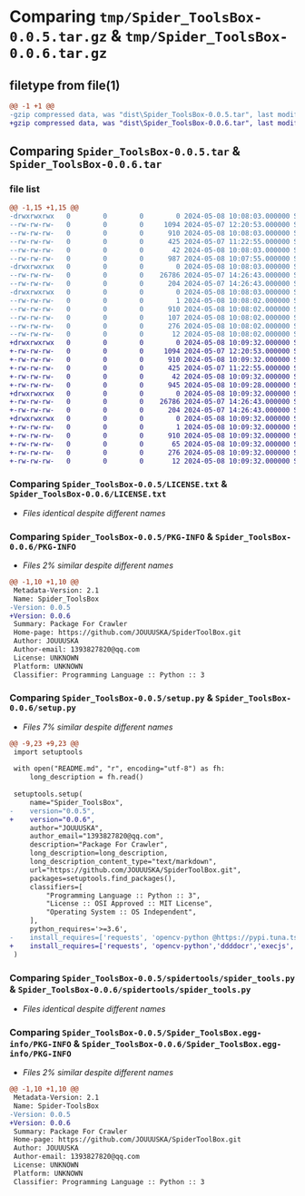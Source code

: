 # Comparing `tmp/Spider_ToolsBox-0.0.5.tar.gz` & `tmp/Spider_ToolsBox-0.0.6.tar.gz`

## filetype from file(1)

```diff
@@ -1 +1 @@
-gzip compressed data, was "dist\Spider_ToolsBox-0.0.5.tar", last modified: Wed May  8 10:08:03 2024, max compression
+gzip compressed data, was "dist\Spider_ToolsBox-0.0.6.tar", last modified: Wed May  8 10:09:32 2024, max compression
```

## Comparing `Spider_ToolsBox-0.0.5.tar` & `Spider_ToolsBox-0.0.6.tar`

### file list

```diff
@@ -1,15 +1,15 @@
-drwxrwxrwx   0        0        0        0 2024-05-08 10:08:03.000000 Spider_ToolsBox-0.0.5/
--rw-rw-rw-   0        0        0     1094 2024-05-07 12:20:53.000000 Spider_ToolsBox-0.0.5/LICENSE.txt
--rw-rw-rw-   0        0        0      910 2024-05-08 10:08:03.000000 Spider_ToolsBox-0.0.5/PKG-INFO
--rw-rw-rw-   0        0        0      425 2024-05-07 11:22:55.000000 Spider_ToolsBox-0.0.5/README.md
--rw-rw-rw-   0        0        0       42 2024-05-08 10:08:03.000000 Spider_ToolsBox-0.0.5/setup.cfg
--rw-rw-rw-   0        0        0      987 2024-05-08 10:07:55.000000 Spider_ToolsBox-0.0.5/setup.py
-drwxrwxrwx   0        0        0        0 2024-05-08 10:08:03.000000 Spider_ToolsBox-0.0.5/spidertools/
--rw-rw-rw-   0        0        0    26786 2024-05-07 14:26:43.000000 Spider_ToolsBox-0.0.5/spidertools/spider_tools.py
--rw-rw-rw-   0        0        0      204 2024-05-07 14:26:43.000000 Spider_ToolsBox-0.0.5/spidertools/__init__.py
-drwxrwxrwx   0        0        0        0 2024-05-08 10:08:03.000000 Spider_ToolsBox-0.0.5/Spider_ToolsBox.egg-info/
--rw-rw-rw-   0        0        0        1 2024-05-08 10:08:02.000000 Spider_ToolsBox-0.0.5/Spider_ToolsBox.egg-info/dependency_links.txt
--rw-rw-rw-   0        0        0      910 2024-05-08 10:08:02.000000 Spider_ToolsBox-0.0.5/Spider_ToolsBox.egg-info/PKG-INFO
--rw-rw-rw-   0        0        0      107 2024-05-08 10:08:02.000000 Spider_ToolsBox-0.0.5/Spider_ToolsBox.egg-info/requires.txt
--rw-rw-rw-   0        0        0      276 2024-05-08 10:08:02.000000 Spider_ToolsBox-0.0.5/Spider_ToolsBox.egg-info/SOURCES.txt
--rw-rw-rw-   0        0        0       12 2024-05-08 10:08:02.000000 Spider_ToolsBox-0.0.5/Spider_ToolsBox.egg-info/top_level.txt
+drwxrwxrwx   0        0        0        0 2024-05-08 10:09:32.000000 Spider_ToolsBox-0.0.6/
+-rw-rw-rw-   0        0        0     1094 2024-05-07 12:20:53.000000 Spider_ToolsBox-0.0.6/LICENSE.txt
+-rw-rw-rw-   0        0        0      910 2024-05-08 10:09:32.000000 Spider_ToolsBox-0.0.6/PKG-INFO
+-rw-rw-rw-   0        0        0      425 2024-05-07 11:22:55.000000 Spider_ToolsBox-0.0.6/README.md
+-rw-rw-rw-   0        0        0       42 2024-05-08 10:09:32.000000 Spider_ToolsBox-0.0.6/setup.cfg
+-rw-rw-rw-   0        0        0      945 2024-05-08 10:09:28.000000 Spider_ToolsBox-0.0.6/setup.py
+drwxrwxrwx   0        0        0        0 2024-05-08 10:09:32.000000 Spider_ToolsBox-0.0.6/spidertools/
+-rw-rw-rw-   0        0        0    26786 2024-05-07 14:26:43.000000 Spider_ToolsBox-0.0.6/spidertools/spider_tools.py
+-rw-rw-rw-   0        0        0      204 2024-05-07 14:26:43.000000 Spider_ToolsBox-0.0.6/spidertools/__init__.py
+drwxrwxrwx   0        0        0        0 2024-05-08 10:09:32.000000 Spider_ToolsBox-0.0.6/Spider_ToolsBox.egg-info/
+-rw-rw-rw-   0        0        0        1 2024-05-08 10:09:32.000000 Spider_ToolsBox-0.0.6/Spider_ToolsBox.egg-info/dependency_links.txt
+-rw-rw-rw-   0        0        0      910 2024-05-08 10:09:32.000000 Spider_ToolsBox-0.0.6/Spider_ToolsBox.egg-info/PKG-INFO
+-rw-rw-rw-   0        0        0       65 2024-05-08 10:09:32.000000 Spider_ToolsBox-0.0.6/Spider_ToolsBox.egg-info/requires.txt
+-rw-rw-rw-   0        0        0      276 2024-05-08 10:09:32.000000 Spider_ToolsBox-0.0.6/Spider_ToolsBox.egg-info/SOURCES.txt
+-rw-rw-rw-   0        0        0       12 2024-05-08 10:09:32.000000 Spider_ToolsBox-0.0.6/Spider_ToolsBox.egg-info/top_level.txt
```

### Comparing `Spider_ToolsBox-0.0.5/LICENSE.txt` & `Spider_ToolsBox-0.0.6/LICENSE.txt`

 * *Files identical despite different names*

### Comparing `Spider_ToolsBox-0.0.5/PKG-INFO` & `Spider_ToolsBox-0.0.6/PKG-INFO`

 * *Files 2% similar despite different names*

```diff
@@ -1,10 +1,10 @@
 Metadata-Version: 2.1
 Name: Spider_ToolsBox
-Version: 0.0.5
+Version: 0.0.6
 Summary: Package For Crawler
 Home-page: https://github.com/JOUUUSKA/SpiderToolBox.git
 Author: JOUUUSKA
 Author-email: 1393827820@qq.com
 License: UNKNOWN
 Platform: UNKNOWN
 Classifier: Programming Language :: Python :: 3
```

### Comparing `Spider_ToolsBox-0.0.5/setup.py` & `Spider_ToolsBox-0.0.6/setup.py`

 * *Files 7% similar despite different names*

```diff
@@ -9,23 +9,23 @@
 import setuptools
 
 with open("README.md", "r", encoding="utf-8") as fh:
     long_description = fh.read()
 
 setuptools.setup(
     name="Spider_ToolsBox",
-    version="0.0.5",
+    version="0.0.6",
     author="JOUUUSKA",
     author_email="1393827820@qq.com",
     description="Package For Crawler",
     long_description=long_description,
     long_description_content_type="text/markdown",
     url="https://github.com/JOUUUSKA/SpiderToolBox.git",
     packages=setuptools.find_packages(),
     classifiers=[
         "Programming Language :: Python :: 3",
         "License :: OSI Approved :: MIT License",
         "Operating System :: OS Independent",
     ],
     python_requires='>=3.6',
-    install_requires=['requests', 'opencv-python @https://pypi.tuna.tsinghua.edu.cn/simple','ddddocr','execjs','fake_useragent','loguru','lxml']
+    install_requires=['requests', 'opencv-python','ddddocr','execjs','fake_useragent','loguru','lxml']
 )
```

### Comparing `Spider_ToolsBox-0.0.5/spidertools/spider_tools.py` & `Spider_ToolsBox-0.0.6/spidertools/spider_tools.py`

 * *Files identical despite different names*

### Comparing `Spider_ToolsBox-0.0.5/Spider_ToolsBox.egg-info/PKG-INFO` & `Spider_ToolsBox-0.0.6/Spider_ToolsBox.egg-info/PKG-INFO`

 * *Files 2% similar despite different names*

```diff
@@ -1,10 +1,10 @@
 Metadata-Version: 2.1
 Name: Spider-ToolsBox
-Version: 0.0.5
+Version: 0.0.6
 Summary: Package For Crawler
 Home-page: https://github.com/JOUUUSKA/SpiderToolBox.git
 Author: JOUUUSKA
 Author-email: 1393827820@qq.com
 License: UNKNOWN
 Platform: UNKNOWN
 Classifier: Programming Language :: Python :: 3
```

